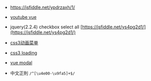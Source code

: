 - https://jsfiddle.net/ypdrzaxh/1/

- [youtube vue](https://www.youtube.com/watch?v=1CrZX259CXk&list=PLkZU2rKh1mT-FVgtePvwmApoX-bWhwhau)

- jquery(2.2.4) checkbox select all [https://jsfiddle.net/ys4pg2d1/](https://jsfiddle.net/ys4pg2d1/)

- [css3动画菜单](http://www.html5tricks.com/demo/css3-responsive-slider-menu/index.html)

- [css3 loading](http://www.html5tricks.com/demo/css3-robot-loading-animation/index2.html)

- [vue modal](https://jsfiddle.net/yyx990803/msx42stu)

- 中文正則 `/^[\u4e00-\u9fa5]+$/`
